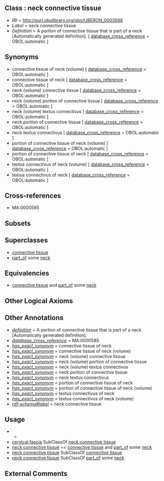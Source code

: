 
## Class : neck connective tissue

 * *IRI* = http://purl.obolibrary.org/obo/UBERON_0003568
 * *Label* = neck connective tissue
 * *Definition* = A portion of connective tissue that is part of a neck [Automatically generated definition]. [ [database_cross_reference](../../ef/oboInOwl#hasDbXref.md) = OBOL:automatic ]

## Synonyms

 * connective tissue of neck (volume) [ [database_cross_reference](../../ef/oboInOwl#hasDbXref.md) = OBOL:automatic ]
 * connective tissue of neck [ [database_cross_reference](../../ef/oboInOwl#hasDbXref.md) = OBOL:automatic ]
 * neck (volume) connective tissue [ [database_cross_reference](../../ef/oboInOwl#hasDbXref.md) = OBOL:automatic ]
 * neck (volume) portion of connective tissue [ [database_cross_reference](../../ef/oboInOwl#hasDbXref.md) = OBOL:automatic ]
 * neck (volume) textus connectivus [ [database_cross_reference](../../ef/oboInOwl#hasDbXref.md) = OBOL:automatic ]
 * neck portion of connective tissue [ [database_cross_reference](../../ef/oboInOwl#hasDbXref.md) = OBOL:automatic ]
 * neck textus connectivus [ [database_cross_reference](../../ef/oboInOwl#hasDbXref.md) = OBOL:automatic ]
 * portion of connective tissue of neck (volume) [ [database_cross_reference](../../ef/oboInOwl#hasDbXref.md) = OBOL:automatic ]
 * portion of connective tissue of neck [ [database_cross_reference](../../ef/oboInOwl#hasDbXref.md) = OBOL:automatic ]
 * textus connectivus of neck (volume) [ [database_cross_reference](../../ef/oboInOwl#hasDbXref.md) = OBOL:automatic ]
 * textus connectivus of neck [ [database_cross_reference](../../ef/oboInOwl#hasDbXref.md) = OBOL:automatic ]

## Cross-references

 * MA:0000585

## Subsets


## Superclasses

 * [connective tissue](../../UBERON/84/UBERON_0002384.md)
 * [part_of](../../BFO/50/BFO_0000050.md) some [neck](../../UBERON/74/UBERON_0000974.md)

## Equivalencies

 * [connective tissue](../../UBERON/84/UBERON_0002384.md) and [part_of](../../BFO/50/BFO_0000050.md) some [neck](../../UBERON/74/UBERON_0000974.md)

## Other Logical Axioms


## Other Annotations

 * *[definition](../../IAO/15/IAO_0000115.md)* = A portion of connective tissue that is part of a neck [Automatically generated definition].
 * *[database_cross_reference](../../ef/oboInOwl#hasDbXref.md)* = MA:0000585
 * *[has_exact_synonym](../../ym/oboInOwl#hasExactSynonym.md)* = connective tissue of neck
 * *[has_exact_synonym](../../ym/oboInOwl#hasExactSynonym.md)* = connective tissue of neck (volume)
 * *[has_exact_synonym](../../ym/oboInOwl#hasExactSynonym.md)* = neck (volume) connective tissue
 * *[has_exact_synonym](../../ym/oboInOwl#hasExactSynonym.md)* = neck (volume) portion of connective tissue
 * *[has_exact_synonym](../../ym/oboInOwl#hasExactSynonym.md)* = neck (volume) textus connectivus
 * *[has_exact_synonym](../../ym/oboInOwl#hasExactSynonym.md)* = neck portion of connective tissue
 * *[has_exact_synonym](../../ym/oboInOwl#hasExactSynonym.md)* = neck textus connectivus
 * *[has_exact_synonym](../../ym/oboInOwl#hasExactSynonym.md)* = portion of connective tissue of neck
 * *[has_exact_synonym](../../ym/oboInOwl#hasExactSynonym.md)* = portion of connective tissue of neck (volume)
 * *[has_exact_synonym](../../ym/oboInOwl#hasExactSynonym.md)* = textus connectivus of neck
 * *[has_exact_synonym](../../ym/oboInOwl#hasExactSynonym.md)* = textus connectivus of neck (volume)
 * *[rdf-schema#label](../../el/rdf-schema#label.md)* = neck connective tissue

## Usage

 * -
 * [cervical fascia](../../UBERON/91/UBERON_0013491.md) SubClassOf [neck connective tissue](../../UBERON/68/UBERON_0003568.md)
 * [neck connective tissue](../../UBERON/68/UBERON_0003568.md) == [connective tissue](../../UBERON/84/UBERON_0002384.md) and [part_of](../../BFO/50/BFO_0000050.md) some [neck](../../UBERON/74/UBERON_0000974.md)
 * [neck connective tissue](../../UBERON/68/UBERON_0003568.md) SubClassOf [connective tissue](../../UBERON/84/UBERON_0002384.md)
 * [neck connective tissue](../../UBERON/68/UBERON_0003568.md) SubClassOf [part_of](../../BFO/50/BFO_0000050.md) some [neck](../../UBERON/74/UBERON_0000974.md)

## External Comments

